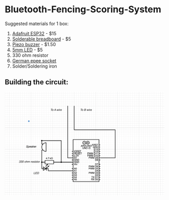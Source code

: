 # Bluetooth-Fencing-Scoring-System

Suggested materials for 1 box:

  1. [Adafruit ESP32](https://www.adafruit.com/product/3269) - $15
  2. [Solderable breadboard](https://www.adafruit.com/product/1609) - $5
  3. [Piezo buzzer](https://www.adafruit.com/product/160) - $1.50
  4. [5mm LED](https://www.adafruit.com/product/4203) - $5
  5. 330 ohm resistor
  6. [German epee socket](https://www.absolutefencinggear.com/af-master-series-german-epee-socket.html)
  7. Solder/Soldering iron

## Building the circuit:

<img src="./circuit_diagram.png" align="left" width="500px"/>
